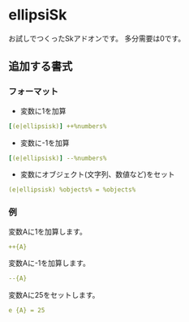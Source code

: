 # ellipsiSk
お試しでつくったSkアドオンです。
多分需要は0です。
## 追加する書式
### フォーマット
- 変数に1を加算
```yml
[(e|ellipsisk)] ++%numbers%
```
- 変数に-1を加算
```yml
[(e|ellipsisk)] --%numbers%
```
- 変数にオブジェクト(文字列、数値など)をセット
```yml
(e|ellipsisk) %objects% = %objects%
```
### 例
変数Aに1を加算します。
```yml
++{A}
```
変数Aに-1を加算します。
```yml
--{A}
```
変数Aに25をセットします。
```yml
e {A} = 25
```
